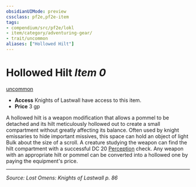 ```yaml
---
obsidianUIMode: preview
cssclass: pf2e,pf2e-item
tags:
- compendium/src/pf2e/lokl
- item/category/adventuring-gear/
- trait/uncommon
aliases: ["Hollowed Hilt"]
---
```

# Hollowed Hilt *Item 0*  
[uncommon](uncommon.md "Uncommon Rarity Trait")  

- **Access** Knights of Lastwall have access to this item.
- **Price** 3 gp

A hollowed hilt is a weapon modification that allows a pommel to be detached and its hilt meticulously hollowed out to create a small compartment without greatly affecting its balance. Often used by knight emissaries to hide important missives, this space can hold an object of light Bulk about the size of a scroll. A creature studying the weapon can find the hilt compartment with a successful DC 20 [Perception](skills.md#Perception) check. Any weapon with an appropriate hilt or pommel can be converted into a hollowed one by paying the equipment's price.


---
*Source: Lost Omens: Knights of Lastwall p. 86*